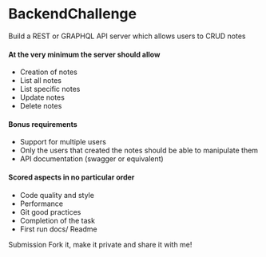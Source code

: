# BackendChallenge
Build a REST or GRAPHQL API server which allows users to CRUD notes   
#### At the very minimum the server should allow   
* Creation of notes
* List all notes
* List specific notes
* Update notes
* Delete notes

#### Bonus requirements
* Support for multiple users
* Only the users that created the notes should be able to manipulate them
* API documentation (swagger or equivalent)

#### Scored aspects in no particular order
* Code quality and style
* Performance
* Git good practices
* Completion of the task
* First run docs/ Readme

Submission
Fork it, make it private and share it with me!
